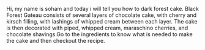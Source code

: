 Hi,
my name is soham and today i will tell you how to dark forest cake. Black Forest Gateau consists of several layers of chocolate cake, with cherry and kirsch filling, with lashings of whipped cream between each layer. The cake is then decorated with piped, whipped cream, maraschino cherries, and chocolate shavings.Go to the ingredients to know what is needed to make the cake and then checkout the recipe. 
